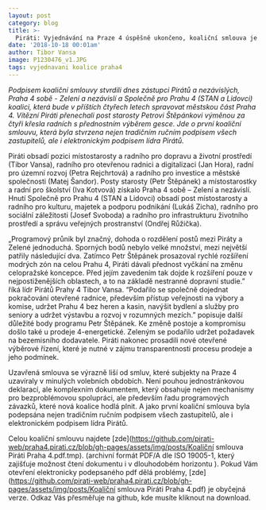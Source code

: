 ```yaml
---
layout: post
category: blog
title: >-  
  Piráti: Vyjednávání na Praze 4 úspěšně ukončeno, koaliční smlouva je podepsána. 
date: '2018-10-18 00:01am'
author: Tibor Vansa
image: P1230476_v1.JPG
tags: vyjednavani koalice praha4 
---
```


<i> Podpisem koaliční smlouvy stvrdili dnes zástupci Pirátů a nezávislých, Praha 4 sobě - Zelení a nezávislí a Společně pro Prahu 4 (STAN a Lidovci) koalici, která bude v příštích čtyřech letech spravovat městskou část Praha 4. Vítězní Piráti přenechali post starosty Petrovi Štěpánkovi výměnou za čtyři křesla radních s přednostním výběrem gesce. Jde o první koaliční smlouvu, která byla stvrzena nejen tradičním ručním podpisem všech zastupitelů, ale i elektronickým podpisem lídra Pirátů. 
 </i>

Piráti obsadí pozici místostarosty a radního pro dopravu a životní prostředí (Tibor Vansa), radního pro otevřenou radnici a digitalizaci (Jan Hora), radní pro územní rozvoj (Petra Rejchrtová) a radního pro investice a městské společnosti (Matej Šandor). Posty starosty (Petr Štěpánek) a místostarostky a radní pro školství (Iva Kotvová) získalo Praha 4 sobě – Zelení a nezávislí. Hnutí Společně pro Prahu 4 (STAN a Lidovci) obsadí post místostarosty a radního pro kulturu, majetek a podporu podnikání (Lukáš Zicha), radního pro sociální záležitosti (Josef Svoboda) a radního pro infrastrukturu životního prostředí a správu veřejných prostranství (Ondřej Růžička). 
 
„Programový průnik byl značný, dohoda o rozdělení postů mezi Piráty a Zelené jednoduchá. Sporných bodů nebylo velké množství, mezi největší patřily následující dva.  Zatímco Petr Štěpánek prosazoval rychlé rozšíření modrých zón na celou Prahu 4, Piráti dávali přednost vyčkání na změnu celopražské koncepce. Před jejím zavedením tak dojde k rozšíření pouze v nejpostiženějších oblastech, a to na základě nestranné dopravní studie.” říká lídr Pirátů Prahy 4 Tibor Vansa. 
“Podařilo se společně dojednat pokračování otevřené radnice, především přístup veřejnosti na výbory a komise, udržet Prahu 4 bez heren a kasin, navýšit bydlení a služby pro seniory a udržet výstavbu a rozvoj v rozumných mezích.” popisuje další důležité body programu Petr Štěpánek. 
Ke změně postoje a kompromisu došlo také u prodeje 4-energetické. Zeleným se podařilo udržet požadavek na bezemisního dodavatele. Piráti nakonec prosadili nové otevřené výběrové řízení, které je nutné v zájmu transparentnosti procesu prodeje a jeho podmínek. 

Uzavřená smlouva se výrazně liší od smluv, které subjekty na Praze 4 uzavíraly v minulých volebních obdobích. Není pouhou jednostránkovou deklarací, ale komplexním dokumentem, který obsahuje nejen mechanismy pro bezproblémovou spolupráci, ale především řadu programových závazků, které nová koalice hodlá plnit. A jako první koaliční smlouva byla podepsána nejen tradičním ručním podpisem všech zastupitelů, ale i elektronickém podpisem lídra Pirátů.
  
Celou koaliční smlouvu najdete [zde](https://github.com/pirati-web/praha4.pirati.cz/blob/gh-pages/assets/img/posts/Koaliční smlouva Piráti Praha 4.pdf.tmp).  (archivní formát PDF/A dle ISO 19005-1, který zajišťuje možnost čtení dokumentu i v dlouhodobém horizontu ). Pokud Vám otevření elektronicky podepsaného pdf dělá problémy, [zde](https://github.com/pirati-web/praha4.pirati.cz/blob/gh-pages/assets/img/posts/Koaliční smlouva Piráti Praha 4.pdf) je obyčejná verze. Odkaz Vás přesměřuje na github, kde musíte kliknout na download. 



